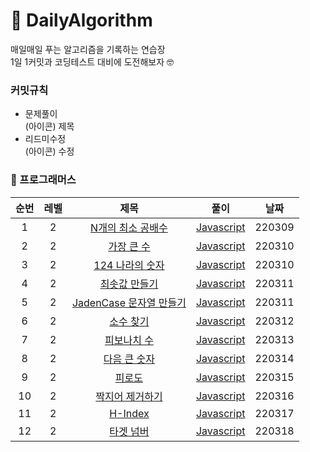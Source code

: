 # 📝 DailyAlgorithm
매일매일 푸는 알고리즘을 기록하는 연습장<br/>
1일 1커밋과 코딩테스트 대비에 도전해보자 🤓

### 커밋규칙
- 문제풀이<br/>(아이콘) 제목
- 리드미수정<br/>(아이콘) 수정

### 🌱 프로그래머스
|순번|레벨|제목|풀이|날짜|
|:---:|:---:|:---:|:---:|:---:|
|1|2|[N개의 최소 공배수](https://programmers.co.kr/learn/courses/30/lessons/12953?language=javascript)|[Javascript](https://github.com/JHYOOOOON/DailyAlgorithm/blob/main/programmers/N%EA%B0%9C%EC%9D%98%EC%B5%9C%EC%86%8C%EA%B3%B5%EB%B0%B0%EC%88%98.js)|220309|
|2|2|[가장 큰 수](https://programmers.co.kr/learn/courses/30/lessons/42746?language=javascript)|[Javascript](https://github.com/JHYOOOOON/DailyAlgorithm/blob/main/programmers/%EA%B0%80%EC%9E%A5%ED%81%B0%EC%88%98.js)|220310|
|3|2|[124 나라의 숫자](https://programmers.co.kr/learn/courses/30/lessons/12899)|[Javascript](https://github.com/JHYOOOOON/DailyAlgorithm/blob/main/programmers/124%EB%82%98%EB%9D%BC%EC%9D%98%EC%88%AB%EC%9E%90.js)|220310|
|4|2|[최솟값 만들기](https://programmers.co.kr/learn/courses/30/lessons/12941)|[Javascript](https://github.com/JHYOOOOON/DailyAlgorithm/blob/main/programmers/%EC%B5%9C%EC%86%9F%EA%B0%92%EB%A7%8C%EB%93%A4%EA%B8%B0.js)|220311|
|5|2|[JadenCase 문자열 만들기](https://programmers.co.kr/learn/courses/30/lessons/12951?language=javascript)|[Javascript](https://github.com/JHYOOOOON/DailyAlgorithm/blob/main/programmers/JadenCase%EB%AC%B8%EC%9E%90%EC%97%B4%EB%A7%8C%EB%93%A4%EA%B8%B0.js)|220311|
|6|2|[소수 찾기](https://programmers.co.kr/learn/courses/30/lessons/42839?language=javascript)|[Javascript](https://github.com/JHYOOOOON/DailyAlgorithm/blob/main/programmers/%EC%86%8C%EC%88%98%EC%B0%BE%EA%B8%B0.js)|220312|
|7|2|[피보나치 수](https://programmers.co.kr/learn/courses/30/lessons/12945?language=javascript)|[Javascript](https://github.com/JHYOOOOON/DailyAlgorithm/blob/main/programmers/%ED%94%BC%EB%B3%B4%EB%82%98%EC%B9%98%EC%88%98.js)|220313|
|8|2|[다음 큰 숫자](https://programmers.co.kr/learn/courses/30/lessons/12911?language=javascript)|[Javascript](https://github.com/JHYOOOOON/DailyAlgorithm/blob/768e4c75a505ede57075e77fe4520610a9fc821d/programmers/%EB%8B%A4%EC%9D%8C%ED%81%B0%EC%88%AB%EC%9E%90.js)|220314|
|9|2|[피로도](https://programmers.co.kr/learn/courses/30/lessons/87946)|[Javascript](https://github.com/JHYOOOOON/DailyAlgorithm/blob/422e4d64b6d893038609a6f24a61f77fb5ebcd7b/programmers/%ED%94%BC%EB%A1%9C%EB%8F%84.js)|220315|
|10|2|[짝지어 제거하기](https://programmers.co.kr/learn/courses/30/lessons/12973)|[Javascript](https://github.com/JHYOOOOON/DailyAlgorithm/blob/main/programmers/%EC%A7%9D%EC%A7%80%EC%96%B4%EC%A0%9C%EA%B1%B0%ED%95%98%EA%B8%B0.js)|220316|
|11|2|[H-Index](https://programmers.co.kr/learn/courses/30/lessons/42747?language=javascript)|[Javascript](https://github.com/JHYOOOOON/DailyAlgorithm/blob/main/programmers/H-index.js)|220317|
|12|2|[타겟 넘버](https://programmers.co.kr/learn/courses/30/lessons/43165)|[Javascript](https://github.com/JHYOOOOON/DailyAlgorithm/blob/main/programmers/%ED%83%80%EA%B2%9F%EB%84%98%EB%B2%84.js)|220318|